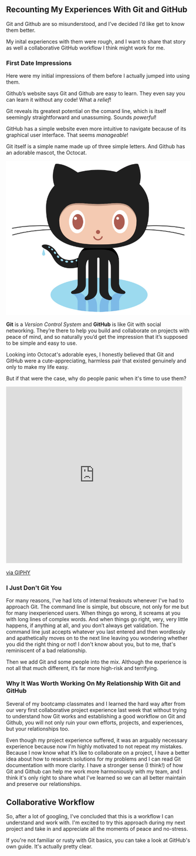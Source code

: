 ## Recounting My Experiences With Git and GitHub
Git and Github are so misunderstood, and I’ve decided I’d like get to know them better. 

My inital experiences with them were rough, and I want to share that story as well a collaborative GitHub workflow I think might work for me. 

### First Date Impressions
Here were my initial impressions of them before I actually jumped into using them. 

Github’s website says Git and Github are easy to learn. They even say you can learn it without any code! What a *relief*!

Git reveals its greatest potential on the comand line, which is itself seemingly straightforward and unassuming. Sounds *powerful*!

GitHub has a simple website even more intuitive to navigate because of its graphical user interface. That seems *manageable*!

Git itself is a simple name made up of three simple letters. And Github has an adorable mascot, the Octocat.

![Cute Octocat](Octocat.jpg)

__Git__ is a *Version Control System* and __GitHub__ is like Git with social networking. They’re there to help you build and collaborate on projects with peace of mind, and so naturally you’d get the impression that it’s supposed to be simple and easy to use. 

Looking into Octocat's adorable eyes, I honestly believed that Git and GitHub were a cute-appreciating, harmless pair that existed genuinely and only to make my life easy. 

But if that were the case, why do people panic when it's time to use them?

<iframe src="https://giphy.com/embed/p9bj7nrUPAypq" width="480" height="480" frameBorder="0" class="giphy-embed" allowFullScreen></iframe><p><a href="https://giphy.com/gifs/muppets-p9bj7nrUPAypq">via GIPHY</a></p>

### I Just Don't Git You
For many reasons, I've had lots of internal freakouts whenever I've had to approach Git. The command line is simple, but obscure, not only for me but for many inexperienced users. When things go wrong, it screams at you with long lines of complex words. And when things go right, very, very little happens, if anything at all, and you don’t always get validation. The command line just accepts whatever you last entered and then wordlessly and apathetically moves on to the next line leaving you wondering whether you did the right thing or not! I don't know about you, but to me, that's reminiscent of a bad relationship.

Then we add Git and some people into the mix. Although the experience is not all that much different, it’s far more high-risk and terrifying.

### Why It Was Worth Working On My Relationship With Git and GitHub
Several of my bootcamp classmates and I learned the hard way after from our very first collaborative project experience last week that without trying to understand how Git works and establishing a good workflow on Git and Github, you will not only ruin your own efforts, projects, and experiences, but your relationships too.

Even though my project experience suffered, it was an arguably necessary experience because now I'm highly motivated to not repeat my mistakes. Because I now know what it’s like to collaborate on a project, I have a better idea about how to research solutions for my problems and I can read Git documentation with more clarity. I have a stronger sense (I think!) of how Git and Github can help me work more harmoniously with my team, and I think it's only right to share what I've learned so we can all better maintain and preserve our relationships. 

## Collaborative Workflow
So, after a lot of googling, I've concluded that this is a workflow I can understand and work with. I'm excited to try this approach during my next project and take in and appreciate all the moments of peace and no-stress.

If you're not familiar or rusty with Git basics, you can take a look at GitHub's own guide. It's actually pretty clear.
